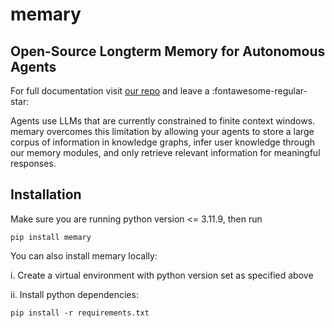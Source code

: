 # memary 

## Open-Source Longterm Memory for Autonomous Agents 

<!-- insert memary logo -->

For full documentation visit [our repo](https://github.com/kingjulio8238/memary/tree/ollama-integration) and leave a :fontawesome-regular-star: 

Agents use LLMs that are currently constrained to finite context windows. memary overcomes this limitation by allowing your agents to store a large corpus of information in knowledge graphs, infer user knowledge through our memory modules, and only retrieve relevant information for meaningful responses.

## Installation 
Make sure you are running python version <= 3.11.9, then run 
```
pip install memary
```

You can also install memary locally: 

i. Create a virtual environment with python version set as specified above 

ii. Install python dependencies: 
```
pip install -r requirements.txt
```